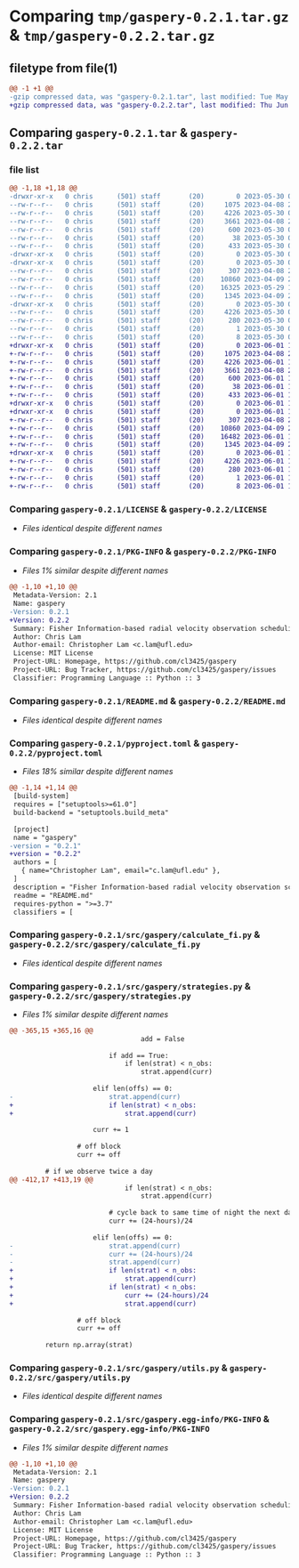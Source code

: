# Comparing `tmp/gaspery-0.2.1.tar.gz` & `tmp/gaspery-0.2.2.tar.gz`

## filetype from file(1)

```diff
@@ -1 +1 @@
-gzip compressed data, was "gaspery-0.2.1.tar", last modified: Tue May 30 00:36:20 2023, max compression
+gzip compressed data, was "gaspery-0.2.2.tar", last modified: Thu Jun  1 17:42:17 2023, max compression
```

## Comparing `gaspery-0.2.1.tar` & `gaspery-0.2.2.tar`

### file list

```diff
@@ -1,18 +1,18 @@
-drwxr-xr-x   0 chris      (501) staff       (20)        0 2023-05-30 00:36:20.785873 gaspery-0.2.1/
--rw-r--r--   0 chris      (501) staff       (20)     1075 2023-04-08 21:45:04.000000 gaspery-0.2.1/LICENSE
--rw-r--r--   0 chris      (501) staff       (20)     4226 2023-05-30 00:36:20.785187 gaspery-0.2.1/PKG-INFO
--rw-r--r--   0 chris      (501) staff       (20)     3661 2023-04-08 21:45:04.000000 gaspery-0.2.1/README.md
--rw-r--r--   0 chris      (501) staff       (20)      600 2023-05-30 00:36:01.000000 gaspery-0.2.1/pyproject.toml
--rw-r--r--   0 chris      (501) staff       (20)       38 2023-05-30 00:36:20.786271 gaspery-0.2.1/setup.cfg
--rw-r--r--   0 chris      (501) staff       (20)      433 2023-05-30 00:35:50.000000 gaspery-0.2.1/setup.py
-drwxr-xr-x   0 chris      (501) staff       (20)        0 2023-05-30 00:36:20.775098 gaspery-0.2.1/src/
-drwxr-xr-x   0 chris      (501) staff       (20)        0 2023-05-30 00:36:20.779580 gaspery-0.2.1/src/gaspery/
--rw-r--r--   0 chris      (501) staff       (20)      307 2023-04-08 21:45:05.000000 gaspery-0.2.1/src/gaspery/__init__.py
--rw-r--r--   0 chris      (501) staff       (20)    10860 2023-04-09 21:20:17.000000 gaspery-0.2.1/src/gaspery/calculate_fi.py
--rw-r--r--   0 chris      (501) staff       (20)    16325 2023-05-29 19:30:41.000000 gaspery-0.2.1/src/gaspery/strategies.py
--rw-r--r--   0 chris      (501) staff       (20)     1345 2023-04-09 21:21:27.000000 gaspery-0.2.1/src/gaspery/utils.py
-drwxr-xr-x   0 chris      (501) staff       (20)        0 2023-05-30 00:36:20.784462 gaspery-0.2.1/src/gaspery.egg-info/
--rw-r--r--   0 chris      (501) staff       (20)     4226 2023-05-30 00:36:20.000000 gaspery-0.2.1/src/gaspery.egg-info/PKG-INFO
--rw-r--r--   0 chris      (501) staff       (20)      280 2023-05-30 00:36:20.000000 gaspery-0.2.1/src/gaspery.egg-info/SOURCES.txt
--rw-r--r--   0 chris      (501) staff       (20)        1 2023-05-30 00:36:20.000000 gaspery-0.2.1/src/gaspery.egg-info/dependency_links.txt
--rw-r--r--   0 chris      (501) staff       (20)        8 2023-05-30 00:36:20.000000 gaspery-0.2.1/src/gaspery.egg-info/top_level.txt
+drwxr-xr-x   0 chris      (501) staff       (20)        0 2023-06-01 17:42:17.185809 gaspery-0.2.2/
+-rw-r--r--   0 chris      (501) staff       (20)     1075 2023-04-08 21:45:04.000000 gaspery-0.2.2/LICENSE
+-rw-r--r--   0 chris      (501) staff       (20)     4226 2023-06-01 17:42:17.185151 gaspery-0.2.2/PKG-INFO
+-rw-r--r--   0 chris      (501) staff       (20)     3661 2023-04-08 21:45:04.000000 gaspery-0.2.2/README.md
+-rw-r--r--   0 chris      (501) staff       (20)      600 2023-06-01 17:41:59.000000 gaspery-0.2.2/pyproject.toml
+-rw-r--r--   0 chris      (501) staff       (20)       38 2023-06-01 17:42:17.186026 gaspery-0.2.2/setup.cfg
+-rw-r--r--   0 chris      (501) staff       (20)      433 2023-06-01 17:41:51.000000 gaspery-0.2.2/setup.py
+drwxr-xr-x   0 chris      (501) staff       (20)        0 2023-06-01 17:42:17.177414 gaspery-0.2.2/src/
+drwxr-xr-x   0 chris      (501) staff       (20)        0 2023-06-01 17:42:17.181878 gaspery-0.2.2/src/gaspery/
+-rw-r--r--   0 chris      (501) staff       (20)      307 2023-04-08 21:45:05.000000 gaspery-0.2.2/src/gaspery/__init__.py
+-rw-r--r--   0 chris      (501) staff       (20)    10860 2023-04-09 21:20:17.000000 gaspery-0.2.2/src/gaspery/calculate_fi.py
+-rw-r--r--   0 chris      (501) staff       (20)    16482 2023-06-01 17:38:18.000000 gaspery-0.2.2/src/gaspery/strategies.py
+-rw-r--r--   0 chris      (501) staff       (20)     1345 2023-04-09 21:21:27.000000 gaspery-0.2.2/src/gaspery/utils.py
+drwxr-xr-x   0 chris      (501) staff       (20)        0 2023-06-01 17:42:17.184315 gaspery-0.2.2/src/gaspery.egg-info/
+-rw-r--r--   0 chris      (501) staff       (20)     4226 2023-06-01 17:42:17.000000 gaspery-0.2.2/src/gaspery.egg-info/PKG-INFO
+-rw-r--r--   0 chris      (501) staff       (20)      280 2023-06-01 17:42:17.000000 gaspery-0.2.2/src/gaspery.egg-info/SOURCES.txt
+-rw-r--r--   0 chris      (501) staff       (20)        1 2023-06-01 17:42:17.000000 gaspery-0.2.2/src/gaspery.egg-info/dependency_links.txt
+-rw-r--r--   0 chris      (501) staff       (20)        8 2023-06-01 17:42:17.000000 gaspery-0.2.2/src/gaspery.egg-info/top_level.txt
```

### Comparing `gaspery-0.2.1/LICENSE` & `gaspery-0.2.2/LICENSE`

 * *Files identical despite different names*

### Comparing `gaspery-0.2.1/PKG-INFO` & `gaspery-0.2.2/PKG-INFO`

 * *Files 1% similar despite different names*

```diff
@@ -1,10 +1,10 @@
 Metadata-Version: 2.1
 Name: gaspery
-Version: 0.2.1
+Version: 0.2.2
 Summary: Fisher Information-based radial velocity observation scheduling
 Author: Chris Lam
 Author-email: Christopher Lam <c.lam@ufl.edu>
 License: MIT License
 Project-URL: Homepage, https://github.com/cl3425/gaspery
 Project-URL: Bug Tracker, https://github.com/cl3425/gaspery/issues
 Classifier: Programming Language :: Python :: 3
```

### Comparing `gaspery-0.2.1/README.md` & `gaspery-0.2.2/README.md`

 * *Files identical despite different names*

### Comparing `gaspery-0.2.1/pyproject.toml` & `gaspery-0.2.2/pyproject.toml`

 * *Files 18% similar despite different names*

```diff
@@ -1,14 +1,14 @@
 [build-system]
 requires = ["setuptools>=61.0"]
 build-backend = "setuptools.build_meta"
 
 [project]
 name = "gaspery"
-version = "0.2.1"
+version = "0.2.2"
 authors = [
   { name="Christopher Lam", email="c.lam@ufl.edu" },
 ]
 description = "Fisher Information-based radial velocity observation scheduling"
 readme = "README.md"
 requires-python = ">=3.7"
 classifiers = [
```

### Comparing `gaspery-0.2.1/src/gaspery/calculate_fi.py` & `gaspery-0.2.2/src/gaspery/calculate_fi.py`

 * *Files identical despite different names*

### Comparing `gaspery-0.2.1/src/gaspery/strategies.py` & `gaspery-0.2.2/src/gaspery/strategies.py`

 * *Files 1% similar despite different names*

```diff
@@ -365,15 +365,16 @@
                                 add = False
 
                         if add == True:
                             if len(strat) < n_obs:
                                 strat.append(curr)
 
                     elif len(offs) == 0:
-                        strat.append(curr)
+                        if len(strat) < n_obs:
+                            strat.append(curr)
 
                     curr += 1
 
                 # off block
                 curr += off
 
         # if we observe twice a day
@@ -412,17 +413,19 @@
                             if len(strat) < n_obs:
                                 strat.append(curr)
                                 
                         # cycle back to same time of night the next day
                         curr += (24-hours)/24
 
                     elif len(offs) == 0:
-                        strat.append(curr)
-                        curr += (24-hours)/24
-                        strat.append(curr)
+                        if len(strat) < n_obs:
+                            strat.append(curr)
+                        if len(strat) < n_obs:
+                            curr += (24-hours)/24
+                            strat.append(curr)
                         
                 # off block
                 curr += off
         
         return np.array(strat)
```

### Comparing `gaspery-0.2.1/src/gaspery/utils.py` & `gaspery-0.2.2/src/gaspery/utils.py`

 * *Files identical despite different names*

### Comparing `gaspery-0.2.1/src/gaspery.egg-info/PKG-INFO` & `gaspery-0.2.2/src/gaspery.egg-info/PKG-INFO`

 * *Files 1% similar despite different names*

```diff
@@ -1,10 +1,10 @@
 Metadata-Version: 2.1
 Name: gaspery
-Version: 0.2.1
+Version: 0.2.2
 Summary: Fisher Information-based radial velocity observation scheduling
 Author: Chris Lam
 Author-email: Christopher Lam <c.lam@ufl.edu>
 License: MIT License
 Project-URL: Homepage, https://github.com/cl3425/gaspery
 Project-URL: Bug Tracker, https://github.com/cl3425/gaspery/issues
 Classifier: Programming Language :: Python :: 3
```

